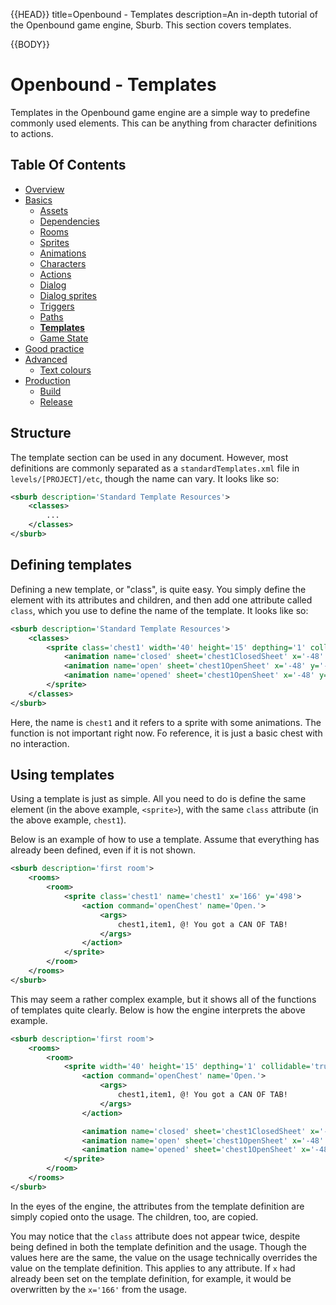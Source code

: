 {{HEAD}}
title=Openbound - Templates
description=An in-depth tutorial of the Openbound game engine, Sburb. This section covers templates.

{{BODY}}

# Openbound - Templates

Templates in the Openbound game engine are a simple way to predefine commonly used elements. This can be anything from character definitions to actions.

## Table Of Contents

-   [Overview](./openbound-overview)
-   [Basics](./openbound-basics)
    -   [Assets](./openbound-assets)
    -   [Dependencies](./openbound-dependencies)
    -   [Rooms](./openbound-rooms)
    -   [Sprites](./openbound-sprites)
    -   [Animations](./openbound-animations)
    -   [Characters](./openbound-characters)
    -   [Actions](./openbound-actions)
    -   [Dialog](./openbound-dialog)
    -   [Dialog sprites](./openbound-dialog-sprites)
    -   [Triggers](./openbound-triggers)
    -   [Paths](./openbound-paths)
    -   [**Templates**](./openbound-templates)
    -   [Game State](./openbound-gamestate)
-   [Good practice](./openbound-good-practice)
-   [Advanced](./openbound-advanced)
    -   [Text colours](./openbound-text-colours)
-   [Production](./openbound-production)
    -   [Build](./openbound-build)
    -   [Release](openbound-release)

## Structure

The template section can be used in any document. However, most definitions are commonly separated as a `standardTemplates.xml` file in `levels/[PROJECT]/etc`, though the name can vary. It looks like so:

```xml
<sburb description='Standard Template Resources'>
    <classes>
        ...
    </classes>
</sburb>
```

## Defining templates

Defining a new template, or "class", is quite easy. You simply define the element with its attributes and children, and then add one attribute called `class`, which you use to define the name of the template.
It looks like so:

```xml
<sburb description='Standard Template Resources'>
    <classes>
        <sprite class='chest1' width='40' height='15' depthing='1' collidable='true'>
            <animation name='closed' sheet='chest1ClosedSheet' x='-48' y='-40' />
            <animation name='open' sheet='chest1OpenSheet' x='-48' y='-40' loopNum='0' followUp='opened'/>
            <animation name='opened' sheet='chest1OpenSheet' x='-48' y='-40' loopNum='0'/>
		</sprite>
    </classes>
</sburb>
```

Here, the name is `chest1` and it refers to a sprite with some animations. The function is not important right now. Fo reference, it is just a basic chest with no interaction.

## Using templates

Using a template is just as simple. All you need to do is define the same element (in the above example, `<sprite>`), with the same `class` attribute (in the above example, `chest1`).

Below is an example of how to use a template. Assume that everything has already been defined, even if it is not shown.

```xml
<sburb description='first room'>
    <rooms>
        <room>
            <sprite class='chest1' name='chest1' x='166' y='498'>
                <action command='openChest' name='Open.'>
                    <args>
                        chest1,item1, @! You got a CAN OF TAB!
                    </args>
                </action>
            </sprite>
        </room>
    </rooms>
</sburb>
```

This may seem a rather complex example, but it shows all of the functions of templates quite clearly. Below is how the engine interprets the above example.

```xml
<sburb description='first room'>
    <rooms>
        <room>
            <sprite width='40' height='15' depthing='1' collidable='true' class='chest1' name='chest1' x='166' y='498'>
                <action command='openChest' name='Open.'>
                    <args>
                        chest1,item1, @! You got a CAN OF TAB!
                    </args>
                </action>

                <animation name='closed' sheet='chest1ClosedSheet' x='-48' y='-40' />
                <animation name='open' sheet='chest1OpenSheet' x='-48' y='-40' loopNum='0' followUp='opened'/>
                <animation name='opened' sheet='chest1OpenSheet' x='-48' y='-40' loopNum='0'/>
            </sprite>
        </room>
    </rooms>
</sburb>
```

In the eyes of the engine, the attributes from the template definition are simply copied onto the usage. The children, too, are copied.

You may notice that the `class` attribute does not appear twice, despite being defined in both the template definition and the usage. Though the values here are the same, the value on the usage technically overrides the value on the template definition. This applies to any attribute. If `x` had already been set on the template definition, for example, it would be overwritten by the `x='166'` from the usage.
